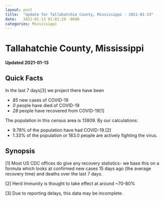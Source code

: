 ```yaml
---
layout: post
title:  "Update for Tallahatchie County, Mississippi - 2021-01-13"
date:   2021-01-13 01:01:29 -0600
categories: Mississippi
---
```


# Tallahatchie County, Mississippi
#### Updated 2021-01-13

## Quick Facts

In the last 7 days[3] we project there have been
- *85* new cases of COVID-19
- *0* people have died of COVID-19
- *28* people have recovered from COVID-19[1]

The population in this census area is 13809. By our calculations:
- 9.78% of the population have had COVID-19.[2]
- 1.33% of the population or 183.0 people are actively fighting the virus.

## Synopsis




[1] Most US CDC offices do give any recovery statistics- we base this on a formula which looks at confirmed new cases
15 days ago (the average recovery time) and deaths over the last 7 days.

[2] Herd Immunity is thought to take effect at around ~70-80%

[3] Due to reporting delays, this data may be incomplete.
 
    